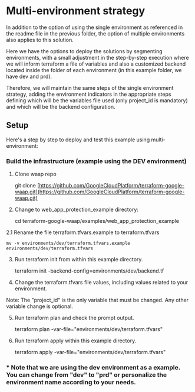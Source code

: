 # Multi-environment strategy

In addition to the option of using the single environment as referenced in the readme file in the previous folder, the option of multiple environments also applies to this solution.

Here we have the options to deploy the solutions by segmenting environments, with a small adjustment in the step-by-step execution where we will inform terraform a file of variables and also a customized backend located inside the folder of each environment (in this example folder, we have dev and prd).

Therefore, we will maintain the same steps of the single environment strategy, adding the environment indicators in the appropriate steps defining which will be the variables file used (only project_id is mandatory) and which will be the backend configuration.


## Setup

Here's a step by step to deploy and test this example using multi-environment:

### Build the infrastructure (example using the DEV environment)

1.  Clone waap repo

	git clone [https://github.com/GoogleCloudPlatform/terraform-google-waap.git](https://github.com/GoogleCloudPlatform/terraform-google-waap.git)

2.  Change to web_app_protection_example directory:

    cd terraform-google-waap/examples/web_app_protection_example

2.1 Rename the file terraform.tfvars.example to terraform.tfvars

    mv -v environments/dev/terraform.tfvars.example environments/dev/terraform.tfvars

3.  Run terraform init from within this example directory.
    
    terraform init -backend-config=environments/dev/backend.tf

4.  Change the terraform.tfvars file values, including values related to your environment.
  
Note: The "project_id" is the only variable that must be changed. Any other variable change is optional.

5.  Run terraform plan and check the prompt output.
  
    terraform plan -var-file="environments/dev/terraform.tfvars"

6.  Run terraform apply within this example directory.

    terraform apply -var-file="environments/dev/terraform.tfvars"

### * Note that we are using the dev environment as a example. You can change from "dev" to "prd" or personalize the environment name according to your needs.
